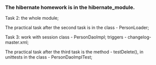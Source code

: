 ### The hibernate homework is in the hibernate_module.
Task 2: the whole module;

The practical task after the second task is in the class - PersonLoader;

Task 3: work with session class - PersonDaoImpl; triggers - changelog-master.xml;

The practical task after the third task is the method - testDelete(), in unittests in the class - PersonDaoImplTest;
